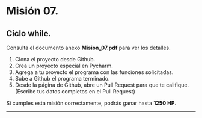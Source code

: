 # Misión 07.

## Ciclo **while**.

Consulta el documento anexo **Mision_07.pdf** para ver los detalles.


1. Clona el proyecto desde Github.
2. Crea un proyecto especial en Pycharm.
3. Agrega a tu proyecto el programa con las funciones solicitadas.
4. Sube a Github el programa terminado.
5. Desde la página de Github, abre un Pull Request para que te califique. (Escribe tus datos completos en el Pull Request)

Si cumples esta misión correctamente, podrás ganar hasta **1250 HP**.

***
